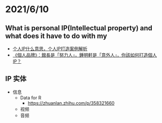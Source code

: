 # 2021/6/10
## What is personal IP(Intellectual property) and what does it have to do with my
- [个人IP什么意思，个人IP打造案例解析](https://zhuanlan.zhihu.com/p/83393009)
- [《個人品牌》：館長是「努力人」，鍾明軒是「意外人」，你該如何打造個人IP？](https://www.thenewslens.com/article/129411)

## IP 实体
- 信息
  - Data for R
    - https://zhuanlan.zhihu.com/p/358321660
  - 视频
  - 音频